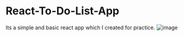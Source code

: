 # React-To-Do-List-App
Its a simple and basic react app which I created for practice.
![image](https://github.com/user-attachments/assets/0176c1b0-903f-4002-953f-060f49b7e969)
